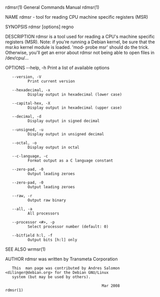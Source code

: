 rdmsr(1)                                General Commands Manual                               rdmsr(1)

NAME
       rdmsr - tool for reading CPU machine specific registers (MSR)

SYNOPSIS
       rdmsr [options] regno

DESCRIPTION
       rdmsr is a tool used for reading a CPU's machine specific registers (MSR).
       Note: if you're running a Debian kernel, be sure that the msr.ko kernel module is loaded. 'mod‐
       probe msr' should do the trick. Otherwise, you'll get an error about rdmsr not  being  able  to
       open files in /dev/cpu/...

OPTIONS
       --help, -h
              Print a list of available options

       --version, -V
              Print current version

       --hexadecimal, -x
              Display output in hexadecimal (lower case)

       --capital-hex, -X
              Display output in hexadecimal (upper case)

       --decimal, -d
              Display output in signed decimal

       --unsigned, -u
              Display output in unsigned decimal

       --octal, -o
              Display output in octal

       --c-language, -c
              Format output as a C language constant

       --zero-pad, -0
              Output leading zeroes

       --zero-pad, -0
              Output leading zeroes

       --raw, -r
              Output raw binary

       --all, -a
              All processors

       --processor <#>, -p
              Select processor number (default: 0)

       --bitfield h:l, -f
              Output bits [h:l] only

SEE ALSO
       wrmsr(1)

AUTHOR
       rdmsr was written by Transmeta Corporation

       This  man page was contributed by Andres Salomon <dilinger@debian.org> for the Debian GNU/Linux
       system (but may be used by others).

                                               Mar 2008                                       rdmsr(1)
